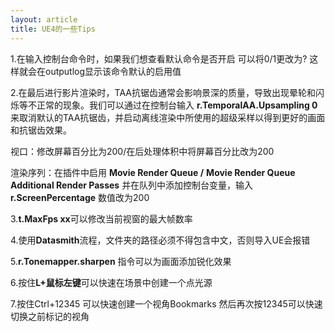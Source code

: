 ```yaml
---
layout: article
title: UE4的一些Tips
---
```


1.在输入控制台命令时，如果我们想查看默认命令是否开启 可以将0/1更改为? 这样就会在outputlog显示该命令默认的启用值

2.在最后进行影片渲染时，TAA抗锯齿通常会影响景深的质量，导致出现晕轮和闪烁等不正常的现象。我们可以通过在控制台输入 **r.TemporalAA.Upsampling 0** 来取消默认的TAA抗锯齿，并启动离线渲染中所使用的超级采样以得到更好的画面和抗锯齿效果。

视口：修改屏幕百分比为200/在后处理体积中将屏幕百分比改为200

渲染序列：在插件中启用 **Movie Render Queue  /**  **Movie Render Queue Additional Render Passes**  并在队列中添加控制台变量，输入 **r.ScreenPercentage** 数值改为200

3.**t.MaxFps xx**可以修改当前视窗的最大帧数率

4.使用**Datasmith**流程，文件夹的路径必须不得包含中文，否则导入UE会报错

5.**r.Tonemapper.sharpen**  指令可以为画面添加锐化效果

6.按住**L+鼠标左键**可以快速在场景中创建一个点光源

7.按住Ctrl+12345 可以快速创建一个视角Bookmarks 然后再次按12345可以快速切换之前标记的视角
